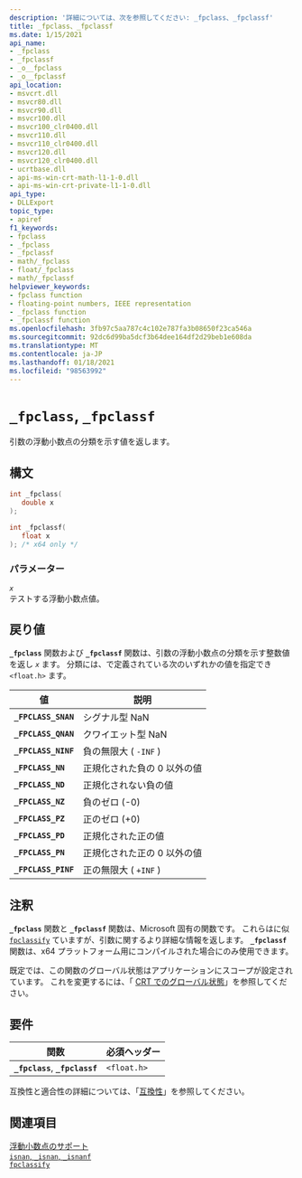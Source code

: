 ```yaml
---
description: '詳細については、次を参照してください: _fpclass、_fpclassf'
title: _fpclass、_fpclassf
ms.date: 1/15/2021
api_name:
- _fpclass
- _fpclassf
- _o__fpclass
- _o__fpclassf
api_location:
- msvcrt.dll
- msvcr80.dll
- msvcr90.dll
- msvcr100.dll
- msvcr100_clr0400.dll
- msvcr110.dll
- msvcr110_clr0400.dll
- msvcr120.dll
- msvcr120_clr0400.dll
- ucrtbase.dll
- api-ms-win-crt-math-l1-1-0.dll
- api-ms-win-crt-private-l1-1-0.dll
api_type:
- DLLExport
topic_type:
- apiref
f1_keywords:
- fpclass
- _fpclass
- _fpclassf
- math/_fpclass
- float/_fpclass
- math/_fpclassf
helpviewer_keywords:
- fpclass function
- floating-point numbers, IEEE representation
- _fpclass function
- _fpclassf function
ms.openlocfilehash: 3fb97c5aa787c4c102e787fa3b08650f23ca546a
ms.sourcegitcommit: 92dc6d99ba5dcf3b64dee164df2d29beb1e608da
ms.translationtype: MT
ms.contentlocale: ja-JP
ms.lasthandoff: 01/18/2021
ms.locfileid: "98563992"
---
```

# <a name="_fpclass-_fpclassf"></a>`_fpclass`, `_fpclassf`

引数の浮動小数点の分類を示す値を返します。

## <a name="syntax"></a>構文

```C
int _fpclass(
   double x
);

int _fpclassf(
   float x
); /* x64 only */
```

### <a name="parameters"></a>パラメーター

*`x`*\
テストする浮動小数点値。

## <a name="return-value"></a>戻り値

**`_fpclass`** 関数および **`_fpclassf`** 関数は、引数の浮動小数点の分類を示す整数値を返し *`x`* ます。 分類には、で定義されている次のいずれかの値を指定でき `<float.h>` ます。

|値|説明|
|-----------|-----------------|
|**`_FPCLASS_SNAN`**|シグナル型 NaN|
|**`_FPCLASS_QNAN`**|クワイエット型 NaN|
|**`_FPCLASS_NINF`**|負の無限大 ( `-INF` )|
|**`_FPCLASS_NN`**|正規化された負の 0 以外の値|
|**`_FPCLASS_ND`**|正規化されない負の値|
|**`_FPCLASS_NZ`**|負のゼロ (-0)|
|**`_FPCLASS_PZ`**|正のゼロ (+0)|
|**`_FPCLASS_PD`**|正規化された正の値|
|**`_FPCLASS_PN`**|正規化された正の 0 以外の値|
|**`_FPCLASS_PINF`**|正の無限大 ( `+INF` )|

## <a name="remarks"></a>注釈

**`_fpclass`** 関数と **`_fpclassf`** 関数は、Microsoft 固有の関数です。 これらはに似 [`fpclassify`](fpclassify.md) ていますが、引数に関するより詳細な情報を返します。 **`_fpclassf`** 関数は、x64 プラットフォーム用にコンパイルされた場合にのみ使用できます。

既定では、この関数のグローバル状態はアプリケーションにスコープが設定されています。 これを変更するには、「 [CRT でのグローバル状態](../global-state.md)」を参照してください。

## <a name="requirements"></a>要件

|関数|必須ヘッダー|
|--------------|---------------------|
|**`_fpclass`**, **`_fpclassf`**|`<float.h>`|

互換性と適合性の詳細については、「[互換性](../../c-runtime-library/compatibility.md)」を参照してください。

## <a name="see-also"></a>関連項目

[浮動小数点のサポート](../../c-runtime-library/floating-point-support.md)\
[`isnan`, `_isnan`, `_isnanf`](isnan-isnan-isnanf.md)\
[`fpclassify`](fpclassify.md)